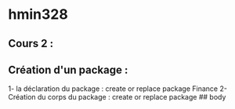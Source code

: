 # hmin328

## Cours 2 :

## Création d'un package : 
1- la déclaration du package : create or replace package Finance 
2- Création du corps du package : create or replace package ## body 
